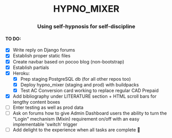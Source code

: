 # <p align="center">HYPNO_MIXER</p>

### <p align="center"> Using self-hypnosis for self-discipline</p>

#### TO DO:
- [x] Write reply on Django forums 
- [x] Establish proper static files
- [x] Create navbar based on pocoo blog (non-bootstrap)
- [x] Establish partials
- [x] Heroku:
    - [x] Prep staging PostgreSQL db (for all other repos too)
    - [x] Deploy hypno_mixer (staging and prod) with buildpacks    
    - [x] Test AC Conversion card working to replace regular CAD Prepaid
- [x] Add bibliography under LITERATURE section + HTML scroll bars for lengthy content boxes
- [ ] Enter testing as well as prod data 
- [ ] Ask on forums how to give Admin Dashboard users the ability to turn the "Login" mechanism (Mixin) requirement on/off with an easy implementable 'switch' trigger
- [ ] Add delight to the experience when all tasks are complete :tada: